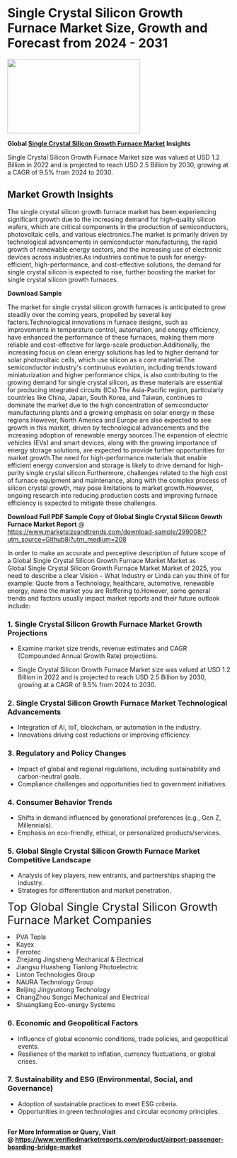 <H1>Single Crystal Silicon Growth Furnace Market Size, Growth and Forecast from 2024 - 2031</H1><img class="aligncenter size-medium wp-image-584254" src="https://thirdeyenews.in/wp-content/uploads/2024/09/Global-Market-Research-300x168.jpeg" alt="" width="300" height="168" /><p><strong>Global&nbsp;<a href="https://www.marketsizeandtrends.com/download-sample/299008/?utm_source=Github8j?utm_medium=208">Single Crystal Silicon Growth Furnace Market</a> Insights</strong></p><p>Single Crystal Silicon Growth Furnace Market size was valued at USD 1.2 Billion in 2022 and is projected to reach USD 2.5 Billion by 2030, growing at a CAGR of 9.5% from 2024 to 2030.</p><p><h2>Market Growth Insights</h2> <p>The single crystal silicon growth furnace market has been experiencing significant growth due to the increasing demand for high-quality silicon wafers, which are critical components in the production of semiconductors, photovoltaic cells, and various electronics.The market is primarily driven by technological advancements in semiconductor manufacturing, the rapid growth of renewable energy sectors, and the increasing use of electronic devices across industries.As industries continue to push for energy-efficient, high-performance, and cost-effective solutions, the demand for single crystal silicon is expected to rise, further boosting the market for single crystal silicon growth furnaces.</p> <p><strong>Download Sample</strong></p> <p>The market for single crystal silicon growth furnaces is anticipated to grow steadily over the coming years, propelled by several key factors.Technological innovations in furnace designs, such as improvements in temperature control, automation, and energy efficiency, have enhanced the performance of these furnaces, making them more reliable and cost-effective for large-scale production.Additionally, the increasing focus on clean energy solutions has led to higher demand for solar photovoltaic cells, which use silicon as a core material.The semiconductor industry's continuous evolution, including trends toward miniaturization and higher performance chips, is also contributing to the growing demand for single crystal silicon, as these materials are essential for producing integrated circuits (ICs).The Asia-Pacific region, particularly countries like China, Japan, South Korea, and Taiwan, continues to dominate the market due to the high concentration of semiconductor manufacturing plants and a growing emphasis on solar energy in these regions.However, North America and Europe are also expected to see growth in this market, driven by technological advancements and the increasing adoption of renewable energy sources.The expansion of electric vehicles (EVs) and smart devices, along with the growing importance of energy storage solutions, are expected to provide further opportunities for market growth.The need for high-performance materials that enable efficient energy conversion and storage is likely to drive demand for high-purity single crystal silicon.Furthermore, challenges related to the high cost of furnace equipment and maintenance, along with the complex process of silicon crystal growth, may pose limitations to market growth.However, ongoing research into reducing production costs and improving furnace efficiency is expected to mitigate these challenges.<p><span class=""><strong>Download Full PDF Sample Copy of Global Single Crystal Silicon Growth Furnace Market Report</strong> @ <a href="https://www.marketsizeandtrends.com/download-sample/299008/?utm_source=Github8j?utm_medium=208" target="_blank">https://www.marketsizeandtrends.com/download-sample/299008/?utm_source=Github8j?utm_medium=208</a></span></p><p>In order to make an accurate and perceptive description of future scope of a Global&nbsp;Single Crystal Silicon Growth Furnace Market Market as Global&nbsp;Single Crystal Silicon Growth Furnace Market Market of 2025, you need to describe a clear Vision &ndash; What Industry or Linda can you think of for example: Quote from a Technology, healthcare, automotive, renewable energy, name the market you are Reffering to.However, some general trends and factors usually impact market reports and their future outlook include:</p><h3>1.&nbsp;<strong>Single Crystal Silicon Growth Furnace Market Growth Projections</strong></h3><ul><li>Examine market size trends, revenue estimates and CAGR (Compounded Annual Growth Rate) projections.</li><li><p>Single Crystal Silicon Growth Furnace Market size was valued at USD 1.2 Billion in 2022 and is projected to reach USD 2.5 Billion by 2030, growing at a CAGR of 9.5% from 2024 to 2030.</p></li></ul><h3>2.&nbsp;<strong>Single Crystal Silicon Growth Furnace Market Technological Advancements</strong></h3><ul><li>Integration of AI, IoT, blockchain, or automation in the industry.</li><li>Innovations driving cost reductions or improving efficiency.</li></ul><h3>3.&nbsp;<strong>Regulatory and Policy Changes</strong></h3><ul><li>Impact of global and regional regulations, including sustainability and carbon-neutral goals.</li><li>Compliance challenges and opportunities tied to government initiatives.</li></ul><h3>4.&nbsp;<strong>Consumer Behavior Trends</strong></h3><ul><li>Shifts in demand influenced by generational preferences (e.g., Gen Z, Millennials).</li><li>Emphasis on eco-friendly, ethical, or personalized products/services.</li></ul><h3>5.&nbsp;<strong>Global Single Crystal Silicon Growth Furnace Market Competitive Landscape</strong></h3><ul><li>Analysis of key players, new entrants, and partnerships shaping the industry.</li><li>Strategies for differentiation and market penetration.</li></ul><p data-pm-slice="1 1 []"><span style="color: inherit; font-family: inherit; font-size: 25px;">Top Global Single Crystal Silicon Growth Furnace Market Companies</span></p><div class="" data-test-id=""><p><li>PVA Tepla</li><li> Kayex</li><li> Ferrotec</li><li> Zhejiang Jingsheng Mechanical & Electrical</li><li> Jiangsu Huasheng Tianlong Photoelectric</li><li> Linton Technologies Group</li><li> NAURA Technology Group</li><li> Beijing Jingyuntong Technology</li><li> ChangZhou Songci Mechanical and Electrical</li><li> Shuangliang Eco-energy Systems</li></p></div><h3>6.&nbsp;<strong>Economic and Geopolitical Factors</strong></h3><ul><li>Influence of global economic conditions, trade policies, and geopolitical events.</li><li>Resilience of the market to inflation, currency fluctuations, or global crises.</li></ul><h3>7.&nbsp;<strong>Sustainability and ESG (Environmental, Social, and Governance)</strong></h3><ul><li>Adoption of sustainable practices to meet ESG criteria.</li><li>Opportunities in green technologies and circular economy principles.</li></ul><h2><strong style="font-size: 14px;">For More Information or Query, Visit @&nbsp;</strong><a style="background-color: #ffffff; font-size: 14px;" href="https://www.marketsizeandtrends.com/report/single-crystal-silicon-growth-furnace-market/" target="_blank">https://www.verifiedmarketreports.com/product/airport-passenger-boarding-bridge-market</a></h2>